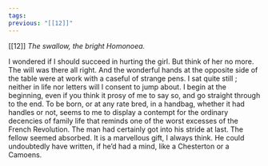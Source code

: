 ```yaml
---
tags: 
previous: "[[12]]"
---
```

[[12]] *The swallow, the bright Homonoea.* 

I wondered if I should succeed in hurting the girl. But think of her no more. The will was there all right. And the wonderful hands at the opposite side of the table were at work with a caseful of strange pens. I sat quite still ; neither in life nor letters will I consent to jump about. I begin at the beginning, even if you think it prosy of me to say so, and go straight through to the end. To be born, or at any rate bred, in a handbag, whether it had handles or not, seems to me to display a contempt for the ordinary decencies of family life that reminds one of the worst excesses of the French Revolution. The man had certainly got into his stride at last. The fellow seemed absorbed. It is a marvellous gift, I always think. He could undoubtedly have written, if he’d had a mind, like a Chesterton or a Camoens.
